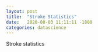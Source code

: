 ```yaml
---
layout: post
title:  "Stroke Statistics"
date:   2020-08-03 11:11:11 -1800
categories: datascience
---
```


Stroke statistics


